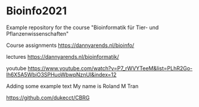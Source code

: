 # Bioinfo2021
Example repository for the course "Bioinformatik für Tier- und Pflanzenwissenschaften" 

Course assignments
https://dannyarends.nl/bioinfo/

lectures
https://dannyarends.nl/bioinformatik/

youtube
https://www.youtube.com/watch?v=P7_rWVYTeeM&list=PLhR2Go-lh6X5A5WbiO3SPHuoWbwpNznUl&index=12

Adding some example text
My name is Roland M Tran


https://github.com/dukecct/CBRG
